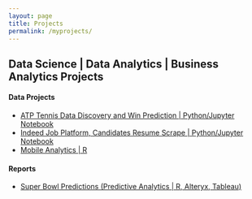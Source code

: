 ```yaml
---
layout: page
title: Projects
permalink: /myprojects/
---
```


## Data Science | Data Analytics | Business Analytics Projects


#### Data Projects

* [ATP Tennis Data Discovery and Win Prediction | Python/Jupyter Notebook](https://github.com/hansenme747/ATP/ATP_Data_project.ipynb)
* [Indeed Job Platform, Candidates Resume Scrape | Python/Jupyter Notebook](https://github.com/hansenme747/resume_scrape/Indeed_Resume_scraping.ipynb)
* [Mobile Analytics | R](https://github.com/hansenme747/WebMobileUsageAnalytics/hansenme_MobileAnalytics.html)

#### Reports
* [Super Bowl Predictions (Predictive Analytics | R, Alteryx, Tableau)](https://github.com/hansenme747/2019SuperBowlPrediction/SB_predict_final_version.html)

